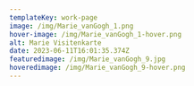```yaml
---
templateKey: work-page
image: /img/Marie_vanGogh_1.png
hover-image: /img/Marie_vanGogh_1-hover.png
alt: Marie Visitenkarte
date: 2023-06-11T16:01:35.374Z
featuredimage: /img/Marie_vanGogh_9.jpg
hoveredimage: /img/Marie_vanGogh_9-hover.png
---
```

